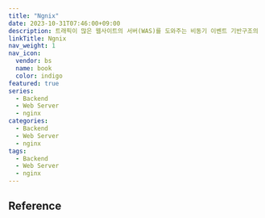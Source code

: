 ```yaml
---
title: "Ngnix"
date: 2023-10-31T07:46:00+09:00
description: 트래픽이 많은 웹사이트의 서버(WAS)를 도와주는 비동기 이벤트 기반구조의 경량화 웹 서버 프로그램
linkTitle: Ngnix
nav_weight: 1
nav_icon:
  vendor: bs
  name: book
  color: indigo
featured: true
series:
  - Backend
  - Web Server
  - nginx
categories:
  - Backend
  - Web Server
  - nginx
tags:
  - Backend
  - Web Server
  - nginx
---
```


## Reference
